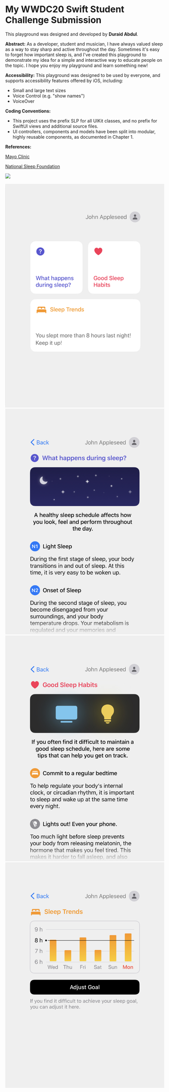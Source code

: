 # My WWDC20 Swift Student Challenge Submission

This playground was designed and developed by **Duraid Abdul**.

**Abstract:** As a developer, student and musician, I have always valued sleep as a way to stay sharp and active throughout the day. Sometimes it's easy to forget how important sleep is, and I've created this playground to demonstrate my idea for a simple and interactive way to educate people on the topic. I hope you enjoy my playground and learn something new!

**Accessibility:** This playground was designed to be used by everyone, and supports accessibility features offered by iOS, including:
 - Small and large text sizes
 - Voice Control (e.g. "show names")
 - VoiceOver

**Coding Conventions:**
 - This project uses the prefix SLP for all UIKit classes, and no prefix for SwiftUI views and additional source files.
 - UI controllers, components and models have been split into modular, highly reusable components, as documented in Chapter 1.

**References:**

[Mayo Clinic](https://www.mayoclinic.org)

[National Sleep Foundation](https://www.sleepfoundation.org)

![](https://github.com/duraidabdul/Sleep/blob/master/Demo.gif?raw=true)

![](https://github.com/duraidabdul/Sleep/blob/master/Images/Home.jpg?raw=true)
![](https://github.com/duraidabdul/Sleep/blob/master/Images/About.jpg?raw=true)
![](https://github.com/duraidabdul/Sleep/blob/master/Images/Trends.jpg?raw=true)
![](https://github.com/duraidabdul/Sleep/blob/master/Images/Health.jpg?raw=true)
